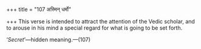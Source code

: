 +++
title = "107 अस्मिन् धर्मो"

+++
This verse is intended to attract the attention of the Vedic scholar,
and to arouse in his mind a special regard for what is going to be set
forth.

‘*Secret*’—hidden meaning.—(107)
